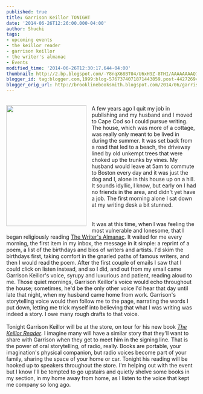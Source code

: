 ```yaml
---
published: true
title: Garrison Keillor TONIGHT
date: '2014-06-26T12:26:00.000-04:00'
author: Shuchi
tags:
- upcoming events
- the keillor reader
- garrison keillor
- the writer's almanac
- Events
modified_time: '2014-06-26T12:30:17.644-04:00'
thumbnail: http://2.bp.blogspot.com/-Y8nqX68BT04/U6xH9Z-8THI/AAAAAAAAQ7E/bwEFnHyr_WQ/s72-c/TheKeillorreader_cover_0.jpg
blogger_id: tag:blogger.com,1999:blog-5767374071871443859.post-4427269469918098995
blogger_orig_url: http://brooklinebooksmith.blogspot.com/2014/06/garrison-keillor-tonight.html
---
```


<div dir="ltr" style="text-align: left;" trbidi="on"><div><span style="font-family: inherit;"><br /></span></div><div class="separator" style="clear: both; text-align: center;"><a href="http://2.bp.blogspot.com/-Y8nqX68BT04/U6xH9Z-8THI/AAAAAAAAQ7E/bwEFnHyr_WQ/s1600/TheKeillorreader_cover_0.jpg" imageanchor="1" style="clear: left; float: left; margin-bottom: 1em; margin-right: 1em;"><img border="0" src="http://2.bp.blogspot.com/-Y8nqX68BT04/U6xH9Z-8THI/AAAAAAAAQ7E/bwEFnHyr_WQ/s1600/TheKeillorreader_cover_0.jpg" height="320" width="212" /></a></div><span style="font-family: inherit;">A few years ago I quit my job in publishing and my husband and I moved to Cape Cod so I could pursue writing. The house, which was more of a cottage, was really only meant to be lived in during the summer. It was set back from a road that led to a beach, the driveway lined by old unkempt trees that were choked up the trunks by vines. My husband would leave at 5am to commute to Boston every day and it was just the dog and I, alone in this house up on a hill. It sounds idyllic, I know, but early on I had no friends in the area, and didn't yet have a job. The first morning alone I sat down at my writing desk a bit stunned.</span><br /><div><span style="font-family: inherit;"><br /></span><br /><div><div style="text-align: left;"><span style="font-family: inherit;">It was at this time, when I was feeling the most vulnerable and lonesome, that I began religiously reading&nbsp;<a href="http://writersalmanac.publicradio.org/" target="_blank">The Writer's Almanac</a>. It waited for me every morning, the first item in my inbox, the message in it simple: a reprint of a poem, a list of the birthdays and bios of writers and artists. I'd skim the birthdays first, taking comfort in the gnarled paths of famous writers, and then I would read the poem. After the first couple of emails I saw that I could click on listen instead, and so I did, and out from my email came Garrison Keillor's voice, syrupy and luxurious and patient, reading aloud to me. Those quiet mornings, Garrison Keillor's voice would echo throughout the house; sometimes, he'd be the only other voice I'd hear that day until late that night, when my husband came home from work.<span style="background-color: white;">&nbsp;</span></span><span style="font-family: inherit;">Garrison's storytelling voice would then follow me to the page, narrating the words I put down, letting me trick myself into believing that what I was writing was indeed a story. I owe many rough drafts to that voice.&nbsp;</span></div><span style="font-family: inherit;"><br /></span></div><div><span style="font-family: inherit;">Tonight Garrison Keillor will be at the store, on tour for his new book <a href="http://www.brooklinebooksmith-shop.com/book/9780670020584http://www.brooklinebooksmith-shop.com/book/9780670020584" target="_blank"><i>The Keillor Reader</i></a>. I imagine many will have a similar story that they'll want to share with Garrison when they get to meet him in the signing line. That is the power of oral storytelling, of radio, really. Books are portable, your imagination's physical companion, but radio voices become part of your family, sharing the space of your home or car. Tonight his reading will be hooked up to speakers throughout the store. I'm helping out with the event but I know I'll be tempted to go upstairs and quietly shelve some books in my section, in my home away from home, as I listen to the voice that kept me company so long ago.&nbsp;</span><br /><span style="font-family: Georgia, Times New Roman, serif;"><br /></span><span style="font-family: Georgia, Times New Roman, serif;"><br /></span></div><div><br /></div></div></div>